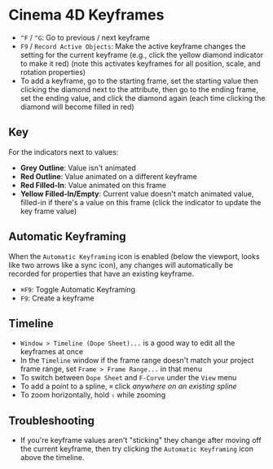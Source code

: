 # Cinema 4D Keyframes

- `^F` / `^G`: Go to previous / next keyframe
- `F9` / `Record Active Objects`: Make the active keyframe changes the setting for the current keyframe (e.g., click the yellow diamond indicator to make it red) (note this activates keyframes for all position, scale, and rotation properties)
- To add a keyframe, go to the starting frame, set the starting value then clicking the diamond next to the attribute, then go to the ending frame, set the ending value, and click the diamond again (each time clicking the diamond will become filled in red)

## Key

For the indicators next to values:

- **Grey Outline**: Value isn't animated
- **Red Outline**: Value animated on a different keyframe
- **Red Filled-In**: Value animated on this frame
- **Yellow Filled-In/Empty**: Current value doesn't match animated value, filled-in if there's a value on this frame (click the indicator to update the key frame value)

## Automatic Keyframing

When the `Automatic Keyframing` icon is enabled (below the viewport, looks like two arrows like a sync icon), any changes will automatically be recorded for properties that have an existing keyframe.

- `⌘F9`: Toggle Automatic Keyframing
- `F9`: Create a keyframe

## Timeline

- `Window > Timeline (Dope Sheet)...` is a good way to edit all the keyframes at once
- In the `Timeline` window if the frame range doesn't match your project frame range, set `Frame > Frame Range...` in that menu
- To switch between `Dope Sheet` and `F-Curve` under the `View` menu
- To add a point to a spline, `⌘` click *anywhere on an existing spline*
- To zoom horizontally, hold `⇧` while zooming

## Troubleshooting

- If you're keyframe values aren't "sticking" they change after moving off the current keyframe, then try clicking the `Automatic Keyframing` icon above the timeline.
